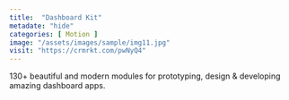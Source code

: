 ```yaml
---
title:  "Dashboard Kit"
metadate: "hide"
categories: [ Motion ]
image: "/assets/images/sample/img11.jpg"
visit: "https://crmrkt.com/pwNyQ4"
---
```

130+ beautiful and modern modules for prototyping, design & developing amazing dashboard apps.